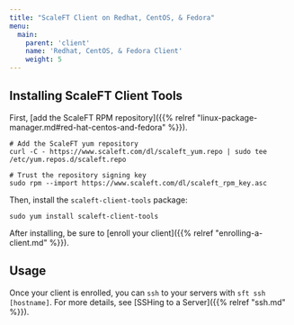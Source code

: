 ```yaml
---
title: "ScaleFT Client on Redhat, CentOS, & Fedora"
menu:
  main:
    parent: 'client'
    name: 'Redhat, CentOS, & Fedora Client'
    weight: 5
---
```


## Installing ScaleFT Client Tools

First, [add the ScaleFT RPM repository]({{% relref "linux-package-manager.md#red-hat-centos-and-fedora" %}}).

```
# Add the ScaleFT yum repository
curl -C - https://www.scaleft.com/dl/scaleft_yum.repo | sudo tee /etc/yum.repos.d/scaleft.repo

# Trust the repository signing key
sudo rpm --import https://www.scaleft.com/dl/scaleft_rpm_key.asc
```

Then, install the `scaleft-client-tools` package:

```
sudo yum install scaleft-client-tools
```

After installing, be sure to [enroll your client]({{% relref "enrolling-a-client.md" %}}).

## Usage

Once your client is enrolled, you can `ssh` to your servers with `sft ssh [hostname]`. For more details, see [SSHing to a Server]({{% relref "ssh.md" %}}).
